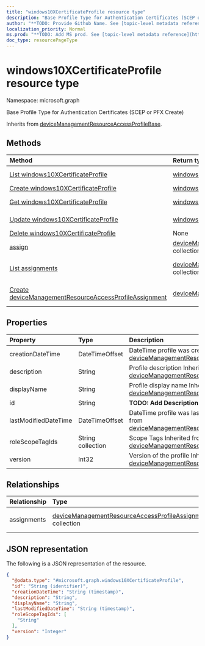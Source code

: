 ```yaml
---
title: "windows10XCertificateProfile resource type"
description: "Base Profile Type for Authentication Certificates (SCEP or PFX Create)"
author: "**TODO: Provide Github Name. See [topic-level metadata reference](https://msgo.azurewebsites.net/add/document/guidelines/metadata.html#topic-level-metadata)**"
localization_priority: Normal
ms.prod: "**TODO: Add MS prod. See [topic-level metadata reference](https://msgo.azurewebsites.net/add/document/guidelines/metadata.html#topic-level-metadata)**"
doc_type: resourcePageType
---
```


# windows10XCertificateProfile resource type

Namespace: microsoft.graph



Base Profile Type for Authentication Certificates (SCEP or PFX Create)


Inherits from [deviceManagementResourceAccessProfileBase](../resources/devicemanagementresourceaccessprofilebase.md).

## Methods
|Method|Return type|Description|
|:---|:---|:---|
|[List windows10XCertificateProfile](../api/windows10xcertificateprofile-list.md)|[windows10XCertificateProfile](../resources/windows10xcertificateprofile.md) collection|Get a list of the [windows10XCertificateProfile](../resources/windows10xcertificateprofile.md) objects and their properties.|
|[Create windows10XCertificateProfile](../api/windows10xcertificateprofile-create.md)|[windows10XCertificateProfile](../resources/windows10xcertificateprofile.md)|Create a new [windows10XCertificateProfile](../resources/windows10xcertificateprofile.md) object.|
|[Get windows10XCertificateProfile](../api/windows10xcertificateprofile-get.md)|[windows10XCertificateProfile](../resources/windows10xcertificateprofile.md)|Read the properties and relationships of a [windows10XCertificateProfile](../resources/windows10xcertificateprofile.md) object.|
|[Update windows10XCertificateProfile](../api/windows10xcertificateprofile-update.md)|[windows10XCertificateProfile](../resources/windows10xcertificateprofile.md)|Update the properties of a [windows10XCertificateProfile](../resources/windows10xcertificateprofile.md) object.|
|[Delete windows10XCertificateProfile](../api/windows10xcertificateprofile-delete.md)|None|Deletes a [windows10XCertificateProfile](../resources/windows10xcertificateprofile.md) object.|
|[assign](../api/windows10xcertificateprofile-assign.md)|[deviceManagementResourceAccessProfileAssignment](../resources/devicemanagementresourceaccessprofileassignment.md) collection|**TODO: Add Description**|
|[List assignments](../api/windows10xcertificateprofile-list-assignments.md)|[deviceManagementResourceAccessProfileAssignment](../resources/devicemanagementresourceaccessprofileassignment.md) collection|Get the deviceManagementResourceAccessProfileAssignment resources from the assignments navigation property.|
|[Create deviceManagementResourceAccessProfileAssignment](../api/windows10xcertificateprofile-post-assignments.md)|[deviceManagementResourceAccessProfileAssignment](../resources/devicemanagementresourceaccessprofileassignment.md)|Create a new deviceManagementResourceAccessProfileAssignment object.|

## Properties
|Property|Type|Description|
|:---|:---|:---|
|creationDateTime|DateTimeOffset|DateTime profile was created Inherited from [deviceManagementResourceAccessProfileBase](../resources/devicemanagementresourceaccessprofilebase.md)|
|description|String|Profile description Inherited from [deviceManagementResourceAccessProfileBase](../resources/devicemanagementresourceaccessprofilebase.md)|
|displayName|String|Profile display name Inherited from [deviceManagementResourceAccessProfileBase](../resources/devicemanagementresourceaccessprofilebase.md)|
|id|String|**TODO: Add Description** Inherited from [entity](../resources/entity.md)|
|lastModifiedDateTime|DateTimeOffset|DateTime profile was last modified Inherited from [deviceManagementResourceAccessProfileBase](../resources/devicemanagementresourceaccessprofilebase.md)|
|roleScopeTagIds|String collection|Scope Tags Inherited from [deviceManagementResourceAccessProfileBase](../resources/devicemanagementresourceaccessprofilebase.md)|
|version|Int32|Version of the profile Inherited from [deviceManagementResourceAccessProfileBase](../resources/devicemanagementresourceaccessprofilebase.md)|

## Relationships
|Relationship|Type|Description|
|:---|:---|:---|
|assignments|[deviceManagementResourceAccessProfileAssignment](../resources/devicemanagementresourceaccessprofileassignment.md) collection|The list of assignments for the device configuration profile. Inherited from [deviceManagementResourceAccessProfileBase](../resources/devicemanagementresourceaccessprofilebase.md)|

## JSON representation
The following is a JSON representation of the resource.
<!-- {
  "blockType": "resource",
  "keyProperty": "id",
  "@odata.type": "microsoft.graph.windows10XCertificateProfile",
  "baseType": "microsoft.graph.deviceManagementResourceAccessProfileBase",
  "openType": false
}
-->
``` json
{
  "@odata.type": "#microsoft.graph.windows10XCertificateProfile",
  "id": "String (identifier)",
  "creationDateTime": "String (timestamp)",
  "description": "String",
  "displayName": "String",
  "lastModifiedDateTime": "String (timestamp)",
  "roleScopeTagIds": [
    "String"
  ],
  "version": "Integer"
}
```

